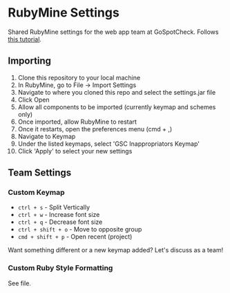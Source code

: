 # RubyMine Settings

Shared RubyMine settings for the web app team at GoSpotCheck. Follows [this tutorial](https://www.jetbrains.com/help/ruby/2016.2/customizing-profiles.html).

## Importing

1. Clone this repository to your local machine
2. In RubyMine, go to File -> Import Settings
3. Navigate to where you cloned this repo and select the settings.jar file
4. Click Open
5. Allow all components to be imported (currently keymap and schemes only)
6. Once imported, allow RubyMine to restart
7. Once it restarts, open the preferences menu (cmd + ,)
8. Navigate to Keymap
9. Under the listed keymaps, select 'GSC Inappropriators Keymap'
10. Click 'Apply' to select your new settings

## Team Settings

### Custom Keymap

* `ctrl + s` - Split Vertically
* `ctrl + w` - Increase font size
* `ctrl + q` - Decrease font size
* `ctrl + shift + o` - Move to opposite group
* `cmd + shift + p` - Open recent (project)

Want something different or a new keymap added? Let's discuss as a team!

### Custom Ruby Style Formatting

See file.
